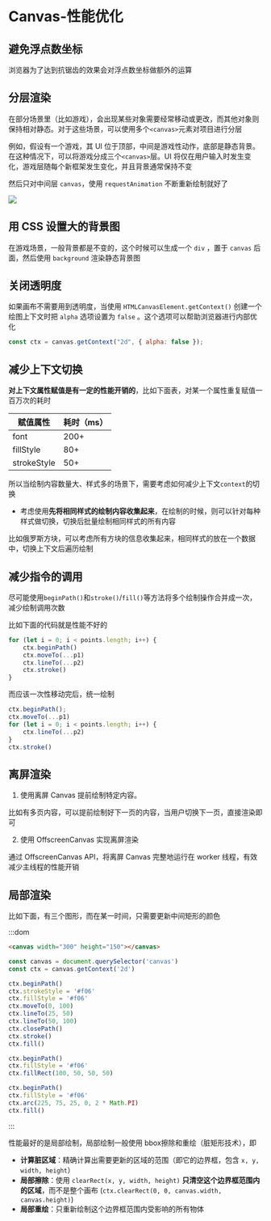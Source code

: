 # Canvas-性能优化

## 避免浮点数坐标

浏览器为了达到抗锯齿的效果会对浮点数坐标做额外的运算

## 分层渲染

在部分场景里（比如游戏），会出现某些对象需要经常移动或更改，而其他对象则保持相对静态。对于这些场景，可以使用多个`<canvas>`元素对项目进行分层

例如，假设有一个游戏，其 UI 位于顶部，中间是游戏性动作，底部是静态背景。在这种情况下，可以将游戏分成三个`<canvas>`层。UI 将仅在用户输入时发生变化，游戏层随每个新框架发生变化，并且背景通常保持不变

然后只对中间层 `canvas`，使用 `requestAnimation` 不断重新绘制就好了

![](http://cdn.musiblog.com/HTML/WEBAPI/canvas%E4%BC%98%E5%8C%96-%E5%88%86%E5%B1%82%E6%B8%B2%E6%9F%93.svg)

## 用 CSS 设置大的背景图

在游戏场景，一般背景都是不变的，这个时候可以生成一个 `div` ，置于 `canvas` 后面，然后使用 `background` 渲染静态背景图

## 关闭透明度

如果画布不需要用到透明度，当使用 `HTMLCanvasElement.getContext()` 创建一个绘图上下文时把 `alpha` 选项设置为 `false` 。这个选项可以帮助浏览器进行内部优化

```js
const ctx = canvas.getContext("2d", { alpha: false });
```

## 减少上下文切换

**对上下文属性赋值是有一定的性能开销的**，比如下面表，对某一个属性重复赋值一百万次的耗时

| 赋值属性    | 耗时（ms） |
| ----------- | ---------- |
| font        | 200+       |
| fillStyle   | 80+        |
| strokeStyle | 50+        |

所以当绘制内容数量大、样式多的场景下，需要考虑如何减少上下文`context`的切换

- 考虑使用**先将相同样式的绘制内容收集起来**，在绘制的时候，则可以针对每种样式做切换，切换后批量绘制相同样式的所有内容

比如俄罗斯方块，可以考虑所有方块的信息收集起来，相同样式的放在一个数据中，切换上下文后遍历绘制

## 减少指令的调用

尽可能使用`beginPath()`和`stroke()`/`fill()`等方法将多个绘制操作合并成一次，减少绘制调用次数

比如下面的代码就是性能不好的

```js
for (let i = 0; i < points.length; i++) {
	ctx.beginPath()
	ctx.moveTo(...p1)
	ctx.lineTo(...p2)
	ctx.stroke()
}
```

而应该一次性移动完后，统一绘制

```js
ctx.beginPath();
ctx.moveTo(...p1)
for (let i = 0; i < points.length; i++) {
	ctx.lineTo(...p2)
}
ctx.stroke()
```

## 离屏渲染

1. 使用离屏 Canvas 提前绘制特定内容。

比如有多页内容，可以提前绘制好下一页的内容，当用户切换下一页，直接渲染即可

2. 使用 OffscreenCanvas 实现离屏渲染

通过 OffscreenCanvas API，将离屏 Canvas 完整地运行在 worker 线程，有效减少主线程的性能开销

## 局部渲染

比如下面，有三个图形，而在某一时间，只需要更新中间矩形的颜色

:::dom

```html
<canvas width="300" height="150"></canvas>
```

```js
const canvas = document.querySelector('canvas')
const ctx = canvas.getContext('2d')

ctx.beginPath()
ctx.strokeStyle = '#f06'
ctx.fillStyle = '#f06'
ctx.moveTo(0, 100)
ctx.lineTo(25, 50)
ctx.lineTo(50, 100)
ctx.closePath()
ctx.stroke()
ctx.fill()

ctx.beginPath()
ctx.fillStyle = '#f06'
ctx.fillRect(100, 50, 50, 50)

ctx.beginPath()
ctx.fillStyle = '#f06'
ctx.arc(225, 75, 25, 0, 2 * Math.PI)
ctx.fill()
```

:::

性能最好的是局部绘制，局部绘制一般使用 bbox擦除和重绘（脏矩形技术），即

- **计算脏区域**：精确计算出需要更新的区域的范围（即它的边界框，包含 `x, y, width, height`）
- **局部擦除**：使用 `clearRect(x, y, width, height)` **只清空这个边界框范围内的区域**，而不是整个画布 (`ctx.clearRect(0, 0, canvas.width, canvas.height)`)
- **局部重绘**：只重新绘制这个边界框范围内受影响的所有物体






